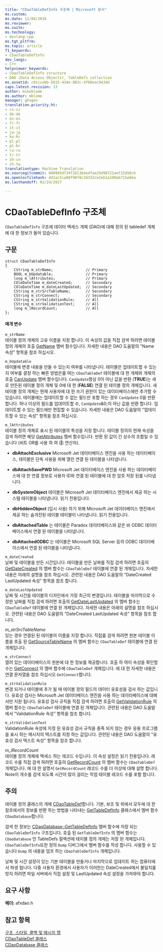 ```yaml
---
title: "CDaoTableDefInfo 구조체 | Microsoft 문서"
ms.custom: 
ms.date: 11/04/2016
ms.reviewer: 
ms.suite: 
ms.technology:
- devlang-cpp
ms.tgt_pltfrm: 
ms.topic: article
f1_keywords:
- CDaoTableDefInfo
dev_langs:
- C++
helpviewer_keywords:
- CDaoTableDefInfo structure
- DAO (Data Access Objects), TableDefs collection
ms.assetid: c01ccebb-5615-434e-883c-4f60eac943dd
caps.latest.revision: 13
author: mikeblome
ms.author: mblome
manager: ghogen
translation.priority.ht:
- cs-cz
- de-de
- es-es
- fr-fr
- it-it
- ja-jp
- ko-kr
- pl-pl
- pt-br
- ru-ru
- tr-tr
- zh-cn
- zh-tw
translationtype: Machine Translation
ms.sourcegitcommit: 040985df34f2613b4e4fae29498721aef15d50cb
ms.openlocfilehash: 4d1ac5ca00f98f8c34332ce2eb1a180ab715e6ba
ms.lasthandoff: 02/24/2017

---
```

# <a name="cdaotabledefinfo-structure"></a>CDaoTableDefInfo 구조체
`CDaoTableDefInfo` 구조에 데이터 액세스 개체 (DAO)에 대해 정의 된 tabledef 개체에 대 한 정보가 들어 있습니다.  
  
## <a name="syntax"></a>구문  
  
```  
struct CDaoTableDefInfo  
{  
    CString m_strName;               // Primary  
    BOOL m_bUpdatable;               // Primary  
    long m_lAttributes;              // Primary  
    COleDateTime m_dateCreated;      // Secondary  
    COleDateTime m_dateLastUpdated;  // Secondary  
    CString m_strSrcTableName;       // Secondary  
    CString m_strConnect;            // Secondary  
    CString m_strValidationRule;     // All  
    CString m_strValidationText;     // All  
    long m_lRecordCount;             // All  
};  
```  
  
#### <a name="parameters"></a>매개 변수  
 `m_strName`  
 테이블 정의 개체의 고유 이름을 지정 합니다. 이 속성의 값을 직접 검색 하려면 테이블 정의 개체의 호출 [GetName](../../mfc/reference/cdaotabledef-class.md#getname) 멤버 함수입니다. 자세한 내용은 DAO 도움말의 "Name 속성" 항목을 참조 하십시오.  
  
 `m_bUpdatable`  
 테이블에 변경 내용을 만들 수 있는지 여부를 나타냅니다. 테이블은 업데이트할 수 있는지 여부를 결정 하는 빠른 방법은를 여는 `CDaoTableDef` 테이블에 대 한 개체와 개체의 호출 [CanUpdate](../../mfc/reference/cdaotabledef-class.md#canupdate) 멤버 함수입니다. `CanUpdate`항상 0이 아닌 값을 반환 (**TRUE**)는 새로 만든된 테이블 정의 개체 및 0에 대 한 (**FALSE**) 연결 된 테이블 정의 개체입니다. 새 테이블 정의 개체는 현재 사용자에 대 한 쓰기 권한이 있는 데이터베이스에만 추가할 수 있습니다. 테이블에는 업데이트할 수 없는 필드만 포함 하는 경우 `CanUpdate` 0을 반환 합니다. 하나 이상의 필드를 업데이트할 수, `CanUpdate`&0;이 아닌 값을 반환 합니다. 업데이트할 수 있는 필드에만 편집할 수 있습니다. 자세한 내용은 DAO 도움말의 "업데이트할 수 있는 속성" 항목을 참조 하십시오.  
  
 `m_lAttributes`  
 테이블 정의 개체로 표시 된 테이블의 특성을 지정 합니다. 테이블 정의의 현재 속성을 검색 하려면 해당 [GetAttributes](../../mfc/reference/cdaotabledef-class.md#getattributes) 멤버 함수입니다. 반환 된 값이 긴 상수의 조합일 수 있습니다 (비트 OR를 사용 하 여 (**|**) 연산자).  
  
- **dbAttachExclusive** Microsoft Jet 데이터베이스 엔진을 사용 하는 데이터베이스, 테이블은 단독 사용을 위해 열린 연결 된 테이블을 나타냅니다.  
  
- **dbAttachSavePWD** Microsoft Jet 데이터베이스 엔진을 사용 하는 데이터베이스에 대 한 연결 정보로 사용자 ID와 연결 된 테이블에 대 한 암호 저장 된를 나타냅니다.  
  
- **dbSystemObject** 테이블은 Microsoft Jet 데이터베이스 엔진에서 제공 하는 시스템 테이블을 나타냅니다. 읽기 전용입니다.  
  
- **dbHiddenObject** (임시 사용) 하기 위해 Microsoft Jet 데이터베이스 엔진에서 제공 하는 숨겨진된 테이블 테이블이 나타냅니다. 읽기 전용입니다.  
  
- **dbAttachedTable** 는 테이블은 Paradox 데이터베이스와 같은 비 ODBC 데이터베이스에서 연결 된 테이블을 나타냅니다.  
  
- **dbAttachedODBC** 는 테이블은 Microsoft SQL Server 등의 ODBC 데이터베이스에서 연결 된 테이블을 나타냅니다.  
  
 `m_dateCreated`  
 날짜 및 테이블을 만든 시간입니다. 테이블을 만든 날짜를 직접 검색 하려면 호출의 [GetDateCreated](../../mfc/reference/cdaotabledef-class.md#getdatecreated) 의 멤버 함수는 `CDaoTableDef` 테이블에 연결 된 개체입니다. 자세한 내용은 아래의 설명을 참조 하십시오. 관련된 내용은 DAO 도움말의 "DateCreated LastUpdated 속성" 항목을 참조 합니다.  
  
 `m_dateLastUpdated`  
 날짜 및 시간을 테이블의 디자인에서 가장 최근의 변경입니다. 테이블을 마지막으로 수정한 날짜를 직접 검색 하려면 호출의 [GetDateLastUpdated](../../mfc/reference/cdaotabledef-class.md#getdatelastupdated) 의 멤버 함수는 `CDaoTableDef` 테이블에 연결 된 개체입니다. 자세한 내용은 아래의 설명을 참조 하십시오. 관련된 내용은 DAO 도움말의 "DateCreated LastUpdated 속성" 항목을 참조 합니다.  
  
 *m_strSrcTableName*  
 있는 경우 연결된 된 테이블의 이름을 지정 합니다. 직접를 검색 하려면 원본 테이블 이름을 호출 된 [GetSourceTableName](../../mfc/reference/cdaotabledef-class.md#getsourcetablename) 의 멤버 함수는 `CDaoTableDef` 테이블에 연결 된 개체입니다.  
  
 `m_strConnect`  
 열려 있는 데이터베이스의 원본에 대 한 정보를 제공합니다. 호출 하 여이 속성을 확인할 수는 [GetConnect](../../mfc/reference/cdaotabledef-class.md#getconnect) 의 멤버 함수에 `CDaoTableDef` 개체입니다. 에 대 한 자세한 내용은 연결 문자열을 참조 하십시오 `GetConnect`합니다.  
  
 `m_strValidationRule`  
 변경 되거나 테이블에 추가 될 때 테이블 정의 필드의 데이터 유효성을 검사 하는 값입니다. 유효성 검사는 Microsoft Jet 데이터베이스 엔진을 사용 하는 데이터베이스에 대해서만 지원 됩니다. 유효성 검사 규칙을 직접 검색 하려면 호출의 [GetValidationRule](../../mfc/reference/cdaotabledef-class.md#getvalidationrule) 의 멤버 함수는 `CDaoTableDef` 테이블에 연결 된 개체입니다. 관련된 내용은 DAO 도움말에서 "ValidationRule 속성" 항목을 참조 합니다.  
  
 `m_strValidationText`  
 ValidationRule 속성에 지정 된 유효성 검사 규칙을 충족 되지 않는 경우 응용 프로그램을 표시 하는 메시지의 텍스트를 지정 하는 값입니다. 관련된 내용은 DAO 도움말의 "유효성 검사 텍스트 속성" 항목을 참조 합니다.  
  
 *m_lRecordCount*  
 테이블 정의 개체에 액세스 하는 레코드 수입니다. 이 속성 설정은 읽기 전용입니다. 레코드 수를 직접 검색 하려면 호출의 [GetRecordCount](../../mfc/reference/cdaotabledef-class.md#getrecordcount) 의 멤버 함수는 `CDaoTableDef` 개체입니다. 에 대 한 설명서 `GetRecordCount` 레코드 수를 더 이상에 대해 설명 합니다. Note이 개수를 검색 되도록 시간이 많이 걸리는 작업 테이블 레코드 수를 포함 합니다.  
  
## <a name="remarks"></a>주의  
 테이블 정의 클래스의 개체 [CDaoTableDef](../../mfc/reference/cdaotabledef-class.md)합니다. 기본, 보조 및 위에서 모두에 대 한 참조에서의 정보를 반환 하는 방법을 나타내는 [GetTableDefInfo](../../mfc/reference/cdaodatabase-class.md#gettabledefinfo) 클래스에서 멤버 함수 `CDaoDatabase`합니다.  
  
 검색 한 정보는 [CDaoDatabase::GetTableDefInfo](../../mfc/reference/cdaodatabase-class.md#gettabledefinfo) 멤버 함수에 저장 되는 `CDaoTableDefInfo` 구조입니다. 호출 된 `GetTableDefInfo` 의 멤버 함수는 `CDaoDatabase` 인 TableDefs 컬렉션에 테이블 정의 개체는 저장 된 개체입니다. `CDaoTableDefInfo`또한 정의 `Dump` 디버그에서 멤버 함수를 작성 합니다. 사용할 수 있습니다 `Dump` 의 내용을 덤프 하는 `CDaoTableDefInfo` 개체입니다.  
  
 날짜 및 시간 설정이 있는 기본 테이블을 만들거나 마지막으로 업데이트 하는 컴퓨터에서 파생 됩니다. 다중 사용자 환경에서 사용자가 이러한는 DateCreated에서 불일치를 방지 하려면 파일 서버에서 직접 설정 및 LastUpdated 속성 설정을 가져와야 합니다.  
  
## <a name="requirements"></a>요구 사항  
 **헤더:** afxdao.h  
  
## <a name="see-also"></a>참고 항목  
 [구조, 스타일, 콜백 및 메시지 맵](../../mfc/reference/structures-styles-callbacks-and-message-maps.md)   
 [CDaoTableDef 클래스](../../mfc/reference/cdaotabledef-class.md)   
 [CDaoDatabase 클래스](../../mfc/reference/cdaodatabase-class.md)

